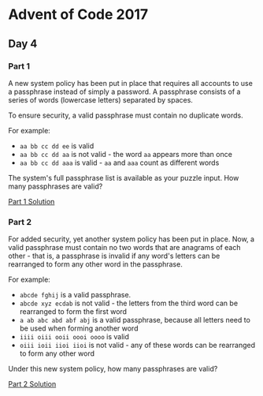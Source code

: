 # Advent of Code 2017
## Day 4

### Part 1
A new system policy has been put in place that requires all accounts to use a passphrase instead of simply a password. A passphrase consists of a series of words (lowercase letters) separated by spaces.

To ensure security, a valid passphrase must contain no duplicate words.

For example:
* `aa bb cc dd ee` is valid
* `aa bb cc dd aa` is not valid - the word `aa` appears more than once
* `aa bb cc dd aaa` is valid - `aa` and `aaa` count as different words

The system's full passphrase list is available as your puzzle input. How many passphrases are valid?

[Part 1 Solution](part1.rb)

### Part 2
For added security, yet another system policy has been put in place. Now, a valid passphrase must contain no two words that are anagrams of each other - that is, a passphrase is invalid if any word's letters can be rearranged to form any other word in the passphrase.

For example:
* `abcde fghij` is a valid passphrase.
* `abcde xyz ecdab` is not valid - the letters from the third word can be rearranged to form the first word
* `a ab abc abd abf abj` is a valid passphrase, because all letters need to be used when forming another word
* `iiii oiii ooii oooi oooo` is valid
* `oiii ioii iioi iioi` is not valid - any of these words can be rearranged to form any other word

Under this new system policy, how many passphrases are valid?

[Part 2 Solution](part2.rb)